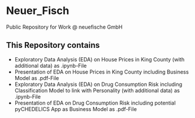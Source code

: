 # Neuer_Fisch
Public Repository for Work @ neuefische GmbH

## This Repository contains
- Exploratory Data Analysis (EDA) on House Prices in King County (with additional data) as .ipynb-File
- Presentation of EDA on House Prices in King County including Business Model as .pdf-File
- Exploratory Data Analysis (EDA) on Drug Consumption Risk including Classification Model to link with Personality (with additional data) as .ipynb-File
- Presentation of EDA on Drug Consumption Risk including potential pyCHEDELICS App as Business Model as .pdf-File
